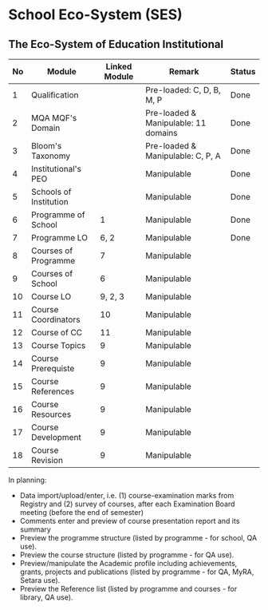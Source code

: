 # School Eco-System (SES)
## The Eco-System of Education Institutional

| No | Module                 | Linked Module | Remark                                | Status |
|----|------------------------|---------------|---------------------------------------|--------|
| 1  | Qualification          |               | Pre-loaded: C, D, B, M, P             | Done   |
| 2  | MQA MQF's Domain       |               | Pre-loaded & Manipulable: 11 domains  | Done   |
| 3  | Bloom's Taxonomy       |               | Pre-loaded & Manipulable: C, P, A     | Done   |
| 4  | Institutional's PEO    |               | Manipulable                           | Done   |
| 5  | Schools of Institution |               | Manipulable                           | Done   |
| 6  | Programme of School    | 1             | Manipulable                           | Done   |
| 7  | Programme LO           | 6, 2          | Manipulable                           | Done   |
| 8  | Courses of Programme   | 7             | Manipulable                           |        |
| 9  | Courses of School      | 6             | Manipulable                           |        |
| 10 | Course LO              | 9, 2, 3       | Manipulable                           |        |
| 11 | Course Coordinators    | 10            | Manipulable                           |        |
| 12 | Course of CC           | 11            | Manipulable                           |        |
| 13 | Course Topics          | 9             | Manipulable                           |        |
| 14 | Course Prerequiste     | 9             | Manipulable                           |        |
| 15 | Course References      | 9             | Manipulable                           |        |
| 16 | Course Resources       | 9             | Manipulable                           |        |
| 17 | Course Development     | 9             | Manipulable                           |        |
| 18 | Course Revision        | 9             | Manipulable                           |        |

In planning:
* Data import/upload/enter, i.e. (1) course-examination marks from Registry and (2) survey of courses, after each Examination Board meeting (before the end of semester)
* Comments enter and preview of course presentation report and its summary
* Preview the programme structure (listed by programme - for school, QA use).
* Preview the course structure (listed by programme - for QA use).
* Preview/manipulate the Academic profile including achievements, grants, projects and publications (listed by programme - for QA, MyRA, Setara use).
* Preview the Reference list (listed by programme and courses - for library, QA use). 
